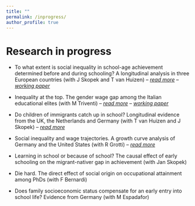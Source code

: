 ```yaml
---
title: ""
permalink: /inprogress/
author_profile: true
---
```


# Research in progress

- To what extent is social inequality in school-age achievement determined before and during schooling? A longitudinal analysis in three European countries (with J Skopek and T van Huizen) – [_read more_]() – [_working paper_](https://osf.io/preprints/socarxiv/yqt6n/)

- Inequality at the top. The gender wage gap among the Italian educational elites (with M Triventi) – [_read more_]() – [_working paper_](https://osf.io/preprints/socarxiv/updgw/)

- Do children of immigrants catch up in school? Longitudinal evidence from the UK, the Netherlands and Germany (with T van Huizen and J Skopek) – [_read more_]()

- Social inequality and wage trajectories. A growth curve analysis of Germany and the United States (with R Grotti) – [_read more_]()

- Learning in school or because of school? The causal effect of early schooling on the migrant-nativer gap in achievement (with Jan Skopek)

- Die hard. The direct effect of social origin on occupational attainment among PhDs (with F Bernardi)

- Does family socioeconomic status compensate for an early entry into school life? Evidence from Germany (with M Espadafor)

<!--

WORK IN PROGRESS
•	Die hard. The direct effect of social origin on occupational attainment among PhDs (with F Bernardi)

•	Does family socio-economic status compensate for an early entry into school life? Evidence from Germany (with M Espadafor)



•	The power of mothers. Maternal education, parenting quality, and cognitive development in infancy (with L Ribeiro, J Skopek and HD Zachrisson)

•	Heterogeneous effects of school exposure on social inequality in cognitive development: Evidence from Germany (with Jan Skopek)

-->
